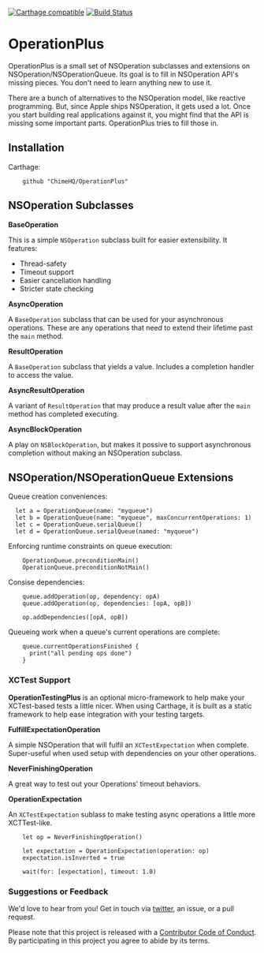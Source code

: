 [![Carthage compatible](https://img.shields.io/badge/Carthage-compatible-4BC51D.svg?style=flat)](https://github.com/Carthage/Carthage)
[![Build Status](https://travis-ci.org/ChimeHQ/OperationPlus.svg?branch=master)](https://travis-ci.org/ChimeHQ/OperationPlus)

# OperationPlus

OperationPlus is a small set of NSOperation subclasses and extensions on NSOperation/NSOperationQueue. Its goal is to fill in NSOperation API's missing pieces. You don't need to learn anything new to use it.

There are a bunch of alternatives to the NSOperation model, like reactive programming. But, since Apple ships NSOperation, it gets used a lot. Once you start building real applications against it, you might find that the API is missing some important parts. OperationPlus tries to fill those in.

## Installation

Carthage:

```
    github "ChimeHQ/OperationPlus"
```

## NSOperation Subclasses

**BaseOperation**

This is a simple `NSOperation` subclass built for easier extensibility. It features:

 - Thread-safety
 - Timeout support
 - Easier cancellation handling
 - Stricter state checking

**AsyncOperation**

A `BaseOperation` subclass that can be used for your asynchronous operations. These are any operations that need to extend their lifetime past the `main` method.

**ResultOperation**

A `BaseOperation` subclass that yields a value. Includes a completion handler to access the value.

**AsyncResultOperation**

A variant of `ResultOperation` that may produce a result value after the `main` method has completed executing.

**AsyncBlockOperation**

A play on `NSBlockOperation`, but makes it possive to support asynchronous completion without making an NSOperation subclass.

## NSOperation/NSOperationQueue Extensions

Queue creation conveniences:

```
  let a = OperationQueue(name: "myqueue")
  let b = OperationQueue(name: "myqueue", maxConcurrentOperations: 1)
  let c = OperationQueue.serialQueue()
  let d = OperationQueue.serialQueue(named: "myqueue")
```

Enforcing runtime constraints on queue execution:

```
    OperationQueue.preconditionMain()
    OperationQueue.preconditionNotMain()
```

Consise dependencies:

```
    queue.addOperation(op, dependency: opA)
    queue.addOperation(op, dependencies: [opA, opB])
    
    op.addDependencies([opA, opB])
```

Queueing work when a queue's current operations are complete:

```
    queue.currentOperationsFinished {
      print("all pending ops done")
    }
```

### XCTest Support

**OperationTestingPlus** is an optional micro-framework to help make your XCTest-based tests a little nicer. When using Carthage, it is built as a static framework to help ease integration with your testing targets.

**FulfillExpectationOperation**

A simple NSOperation that will fulfil an `XCTestExpectation` when complete. Super-useful when used setup with dependencies on your other operations.

**NeverFinishingOperation**

A great way to test out your Operations' timeout behaviors.

**OperationExpectation**

An `XCTestExpectation` sublass to make testing async operations a little more XCTTest-like.

```
    let op = NeverFinishingOperation()

    let expectation = OperationExpectation(operation: op)
    expectation.isInverted = true

    wait(for: [expectation], timeout: 1.0)
```

### Suggestions or Feedback

We'd love to hear from you! Get in touch via [twitter](https://twitter.com/chimehq), an issue, or a pull request.

Please note that this project is released with a [Contributor Code of Conduct](CODE_OF_CONDUCT.md). By participating in this project you agree to abide by its terms.
